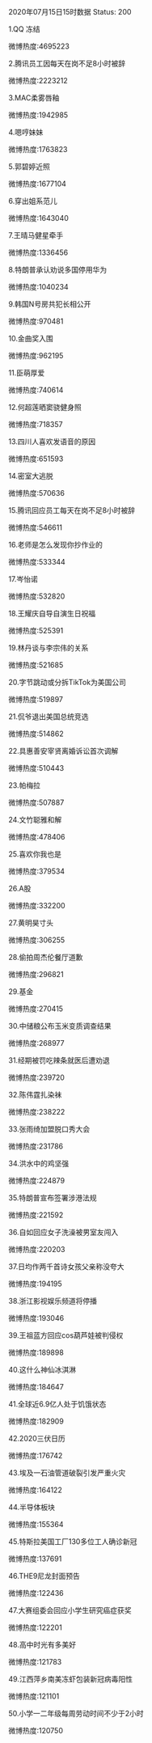 2020年07月15日15时数据
Status: 200

1.QQ 冻结

微博热度:4695223

2.腾讯员工因每天在岗不足8小时被辞

微博热度:2223212

3.MAC柔雾唇釉

微博热度:1942985

4.嗯哼妹妹

微博热度:1763823

5.郭碧婷近照

微博热度:1677104

6.穿出姐系范儿

微博热度:1643040

7.王晴马健星牵手

微博热度:1336456

8.特朗普承认劝说多国停用华为

微博热度:1040234

9.韩国N号房共犯长相公开

微博热度:970481

10.金曲奖入围

微博热度:962195

11.臣萌厚爱

微博热度:740614

12.何超莲晒窦骁健身照

微博热度:718357

13.四川人喜欢发语音的原因

微博热度:651593

14.密室大逃脱

微博热度:570636

15.腾讯回应员工每天在岗不足8小时被辞

微博热度:546611

16.老师是怎么发现你抄作业的

微博热度:533344

17.岑怡诺

微博热度:532820

18.王耀庆自导自演生日祝福

微博热度:525391

19.林丹谈与李宗伟的关系

微博热度:521685

20.字节跳动或分拆TikTok为美国公司

微博热度:519897

21.侃爷退出美国总统竞选

微博热度:514862

22.具惠善安宰贤离婚诉讼首次调解

微博热度:510443

23.帕梅拉

微博热度:507887

24.文竹聪雅和解

微博热度:478406

25.喜欢你我也是

微博热度:379534

26.A股

微博热度:332200

27.黄明昊寸头

微博热度:306255

28.偷拍周杰伦餐厅道歉

微博热度:296821

29.基金

微博热度:270415

30.中储粮公布玉米变质调查结果

微博热度:268977

31.经期被罚吃辣条就医后遭劝退

微博热度:239720

32.陈伟霆扎染袜

微博热度:238222

33.张雨绮加盟脱口秀大会

微博热度:231786

34.洪水中的鸡坚强

微博热度:224879

35.特朗普宣布签署涉港法规

微博热度:221592

36.自如回应女子洗澡被男室友闯入

微博热度:220203

37.日均作两千首诗女孩父亲称没夸大

微博热度:194195

38.浙江影视娱乐频道将停播

微博热度:193046

39.王祖蓝方回应cos葫芦娃被判侵权

微博热度:189898

40.这什么神仙冰淇淋

微博热度:184647

41.全球近6.9亿人处于饥饿状态

微博热度:182909

42.2020三伏日历

微博热度:176742

43.埃及一石油管道破裂引发严重火灾

微博热度:164122

44.半导体板块

微博热度:155364

45.特斯拉美国工厂130多位工人确诊新冠

微博热度:137691

46.THE9尼龙封面预告

微博热度:122436

47.大赛组委会回应小学生研究癌症获奖

微博热度:122201

48.高中时光有多美好

微博热度:121783

49.江西萍乡南美冻虾包装新冠病毒阳性

微博热度:121101

50.小学一二年级每周劳动时间不少于2小时

微博热度:120750

